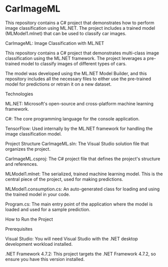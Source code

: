 # CarImageML

This repository contains a C# project that demonstrates how to perform image classification using ML.NET. The project includes a trained model (MLModel1.mlnet) that can be used to classify car images.

CarImageML: Image Classification with ML.NET

This repository contains a C# project that demonstrates multi-class image classification using the ML.NET framework. The project leverages a pre-trained model to classify images of different types of cars.

The model was developed using the ML.NET Model Builder, and this repository includes all the necessary files to either use the pre-trained model for predictions or retrain it on a new dataset.

Technologies

ML.NET: Microsoft's open-source and cross-platform machine learning framework.

C#: The core programming language for the console application.

TensorFlow: Used internally by the ML.NET framework for handling the image classification model.

Project Structure
CarImageML.sln: The Visual Studio solution file that organizes the project.

CarImageML.csproj: The C# project file that defines the project's structure and references.

MLModel1.mlnet: The serialized, trained machine learning model. This is the central piece of the project, used for making predictions.

MLModel1.consumption.cs: An auto-generated class for loading and using the trained model in your code.

Program.cs: The main entry point of the application where the model is loaded and used for a sample prediction.

How to Run the Project

Prerequisites

Visual Studio: You will need Visual Studio with the .NET desktop development workload installed.

.NET Framework 4.7.2: This project targets the .NET Framework 4.7.2, so ensure you have this version installed.
